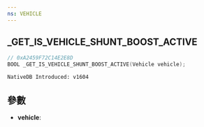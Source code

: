 ```yaml
---
ns: VEHICLE
---
```

## _GET_IS_VEHICLE_SHUNT_BOOST_ACTIVE

```c
// 0xA2459F72C14E2E8D
BOOL _GET_IS_VEHICLE_SHUNT_BOOST_ACTIVE(Vehicle vehicle);
```

```
NativeDB Introduced: v1604
```

## 參數
* **vehicle**:
